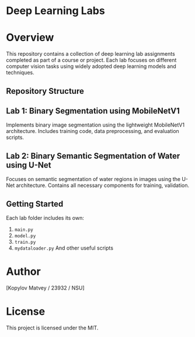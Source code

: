 # Deep Learning Labs
# Overview
This repository contains a collection of deep learning lab assignments completed as part of a course or project. Each lab focuses on different computer vision tasks using widely adopted deep learning models and techniques.

## Repository Structure
## Lab 1: Binary Segmentation using MobileNetV1

Implements binary image segmentation using the lightweight MobileNetV1 architecture.
Includes training code, data preprocessing, and evaluation scripts.

## Lab 2: Binary Semantic Segmentation of Water using U-Net

Focuses on semantic segmentation of water regions in images using the U-Net architecture.
Contains all necessary components for training, validation.

## Getting Started
Each lab folder includes its own:
1. `main.py`
2. `model.py`
3. `train.py`
4. `mydataloader.py`
And other useful scripts

# Author
[Kopylov Matvey / 23932 / NSU]

# License
This project is licensed under the MIT.